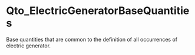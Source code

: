 # Qto_ElectricGeneratorBaseQuantities

Base quantities that are common to the definition of all occurrences of electric generator.<!-- end of definition -->
